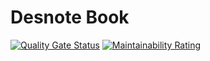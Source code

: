 # Desnote Book
[![Quality Gate Status](https://sonarcloud.io/api/project_badges/measure?project=NicolasDesnoust_Desnote-Book&metric=alert_status)](https://sonarcloud.io/dashboard?id=NicolasDesnoust_Desnote-Book) [![Maintainability Rating](https://sonarcloud.io/api/project_badges/measure?project=NicolasDesnoust_Desnote-Book&metric=sqale_rating)](https://sonarcloud.io/dashboard?id=NicolasDesnoust_Desnote-Book)
